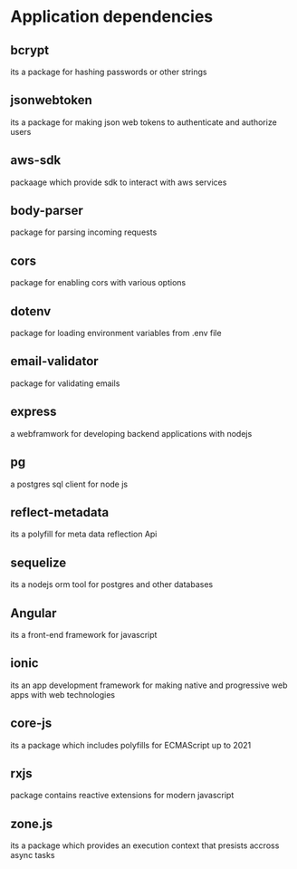 # Application dependencies

## bcrypt
its a package for hashing passwords or other strings

## jsonwebtoken
its a package for making json web tokens to authenticate and authorize users

## aws-sdk
packaage which provide sdk to interact with aws services

## body-parser
package for parsing incoming requests

## cors
package for enabling cors with various options

## dotenv
package for loading environment variables from .env file

## email-validator
package for validating emails 

## express
a webframwork for developing backend applications with nodejs

## pg
a postgres sql client for node js

## reflect-metadata
its a polyfill for meta data reflection Api

## sequelize
its a nodejs orm tool for postgres and other databases

## Angular
its a front-end framework for javascript

## ionic
its an app development framework for making native and progressive web apps with web technologies

## core-js
its a package which includes polyfills for ECMAScript up to 2021

## rxjs
package contains reactive extensions for modern javascript

## zone.js
its a package which provides an execution context that presists accross async tasks